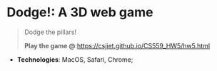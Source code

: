 # Dodge!: A 3D web game

> Dodge the pillars!
> 
> **Play the game @**:<a href="gitpages">https://csjiet.github.io/CS559_HW5/hw5.html</a>
- **Technologies**: MacOS, Safari, Chrome;


